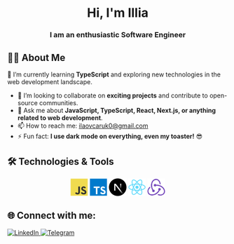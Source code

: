 <h1 align="center">Hi, I'm Illia</h1>
<h3 align="center">I am an enthusiastic Software Engineer</h3>

## 🙋‍♂️ About Me

🌱 I’m currently learning **TypeScript** and exploring new technologies in the web development landscape.

- 👯 I’m looking to collaborate on **exciting projects** and contribute to open-source communities.
- 💬 Ask me about **JavaScript, TypeScript, React, Next.js, or anything related to web development**.
- 📫 How to reach me: [ilaovcaruk0@gmail.com](mailto:ilaovcaruk0@gmail.com)
- ⚡ Fun fact: **I use dark mode on everything, even my toaster!** 😎

## 🛠️ Technologies & Tools

<p align="center">
  <!-- JavaScript -->
  <img src="https://github.com/devicons/devicon/blob/master/icons/javascript/javascript-original.svg" title="JavaScript" alt="JavaScript icon" width="40" height="40"/>

  <!-- TypeScript -->
  <img src="https://github.com/devicons/devicon/blob/master/icons/typescript/typescript-original.svg" title="TypeScript" alt="TypeScript icon" width="40" height="40"/>

  <!-- Next.js -->
  <img src="https://github.com/devicons/devicon/blob/master/icons/nextjs/nextjs-original.svg" title="Next.js" alt="Next.js icon" width="40" height="40"/>

  <!-- React -->
  <img src="https://github.com/devicons/devicon/blob/master/icons/react/react-original.svg" title="React" alt="React icon" width="40" height="40"/>

  <!-- Redux -->
  <img src="https://github.com/devicons/devicon/blob/master/icons/redux/redux-original.svg" title="Redux" alt="Redux icon" width="40" height="40"/>
</p>


##  🌐 Connect with me:
<p align="left">

<a href="https://www.linkedin.com/in/illia-ovcharuk-b3a46324b/" target="_blank">
  <img src="https://img.icons8.com/fluent/48/000000/linkedin.png" alt="LinkedIn"/>
</a>
<a href="https://t.me/illia_ovcharuk" target="_blank">
  <img src="https://img.icons8.com/fluent/48/000000/telegram-app" alt="Telegram"/>
</a>



</p>


